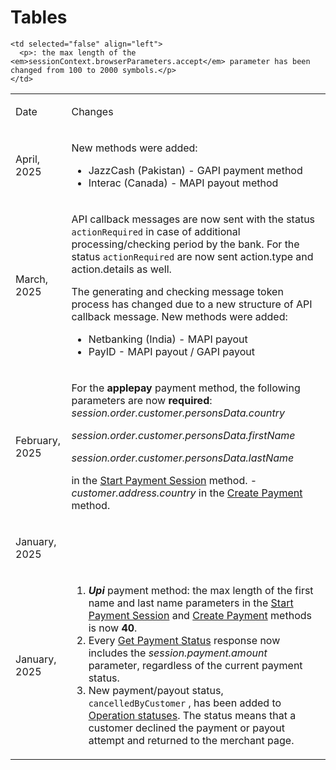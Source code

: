 # Tables

<table isTableHeaderOn="true" selectedColumns="" selectedRows="" selectedTable="false">
  <tr>
    <td selected="false" align="left">
      <p>Date</p>
    </td>
    <td selected="false" align="left">
      <p>Changes</p>
    </td>
  </tr>
  <tr>
    <td selected="false" align="left">
      <p>April, 2025</p>
    </td>
    <td selected="false" align="left">
      <p>New methods were added:</p>
      <ul>
      <li>JazzCash (Pakistan) - GAPI payment method</li>
      <li>Interac (Canada) - MAPI payout method</li>
      </ul>
    </td>
  </tr>
  <tr>
    <td selected="false" align="left">
      <p>March, 2025</p>
    </td>
    <td selected="false" align="left">
      <p>API callback messages are now sent with the status <code>actionRequired</code> in case of additional processing/checking period by the bank. For the status <code>actionRequired</code> are now sent action.type and action.details as well.</p>
      <p>The generating and checking message token process has changed due to a new structure of API callback message. New methods were added:</p>
      <ul>
      <li>Netbanking (India) - MAPI payout</li>
      <li>PayID - MAPI payout / GAPI payout</li>
      </ul>
    </td>
  </tr>
  <tr>
    <td selected="false" align="left">
      <p>February, 2025</p>
    </td>
    <td selected="false" align="left">
      <p>For the <strong>applepay</strong> payment method, the following parameters are now <strong>required</strong>: <em>session.order.customer.personsData.country</em></p>
      <p><em>session.order.customer.personsData.firstName</em></p>
      <p><em>session.order.customer.personsData.lastName</em></p>
      <p>in the <a href="">Start Payment Session</a> method. - <em>customer.address.country</em> in the <a href="">Create Payment</a> method.</p>
    </td>
  </tr>
  <tr>
    <td selected="false" align="left">
      <p>January, 2025</p>
    </td>

    <td selected="false" align="left">
      <p>: the max length of the <em>sessionContext.browserParameters.accept</em> parameter has been changed from 100 to 2000 symbols.</p>
    </td>
  </tr>
  <tr>
    <td selected="false" align="left">
      <p>January, 2025</p>
    </td>
    <td selected="false" align="left">
      <ol>
      <li><em><strong>Upi</strong></em> payment method: the max length of the first name and last name parameters in the <a href="">Start Payment Session</a> and <a href="">Create Payment</a> methods is now <strong>40</strong>.</li>
      <li>Every <a href="">Get Payment Status</a> response now includes the <em>session.payment.amount</em> parameter, regardless of the current payment status.</li>
      <li>New payment/payout status, <code>cancelledByCustomer</code> , has been added to <a href="">Operation statuses</a>. The status means that a customer declined the payment or payout attempt and returned to the merchant page.</li>
      </ol>
    </td>
  </tr>
</table>

